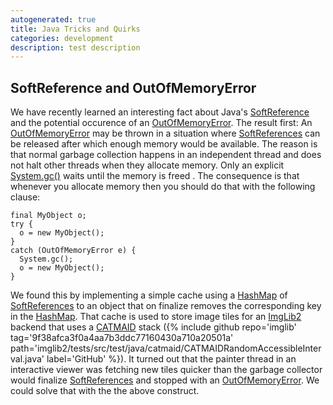 ```yaml
---
autogenerated: true
title: Java Tricks and Quirks
categories: development
description: test description
---
```


SoftReference and OutOfMemoryError
----------------------------------

We have recently learned an interesting fact about Java's [SoftReference](http://docs.oracle.com/javase/6/docs/api/java/lang/ref/SoftReference.html) and the potential occurence of an [OutOfMemoryError](http://docs.oracle.com/javase/6/docs/api/java/lang/OutOfMemoryError.html). The result first: An [OutOfMemoryError](http://docs.oracle.com/javase/6/docs/api/java/lang/OutOfMemoryError.html) may be thrown in a situation where [SoftReferences](http://docs.oracle.com/javase/6/docs/api/java/lang/ref/SoftReference.html) can be released after which enough memory would be available. The reason is that normal garbage collection happens in an independent thread and does not halt other threads when they allocate memory. Only an explicit [System.gc()](http://docs.oracle.com/javase/6/docs/api/java/lang/System.html#gc%28%29) waits until the memory is freed . The consequence is that whenever you allocate memory then you should do that with the following clause:

    final MyObject o;
    try {
      o = new MyObject();
    }
    catch (OutOfMemoryError e) {
      System.gc();
      o = new MyObject();
    }  

We found this by implementing a simple cache using a [HashMap](http://docs.oracle.com/javase/6/docs/api/java/util/HashMap.html) of [SoftReferences](http://docs.oracle.com/javase/6/docs/api/java/lang/ref/SoftReference.html) to an object that on finalize removes the corresponding key in the [HashMap](http://docs.oracle.com/javase/6/docs/api/java/util/HashMap.html). That cache is used to store image tiles for an [ImgLib2](/imglib2) backend that uses a [CATMAID](http://fly.mpi-cbg.de/~saalfeld/catmaid/) stack ({% include github repo='imglib' tag='9f38afca3f0a4aa7b3ddc77160430a710a20501a' path='imglib2/tests/src/test/java/catmaid/CATMAIDRandomAccessibleInterval.java' label='GitHub' %}). It turned out that the painter thread in an interactive viewer was fetching new tiles quicker than the garbage collector would finalize [SoftReferences](http://docs.oracle.com/javase/6/docs/api/java/lang/ref/SoftReference.html) and stopped with an [OutOfMemoryError](http://docs.oracle.com/javase/6/docs/api/java/lang/OutOfMemoryError.html). We could solve that with the the above construct.
